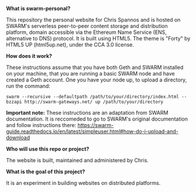 **What is swarm-personal?**
 
This repository the personal website for Chris Spannos and is hosted on SWARM's serverless peer-to-peer content storage and distribution platform, domain accessible via the Ethereum Name Service (ENS, alternative to DNS) protocol. It is built using HTML5. The theme is "Forty" by HTML5 UP (html5up.net), under the CCA 3.0 license.

**How does it work?**

These instructions assume that you have both Geth and SWARM installed on your machine, that you are running a basic SWARM node and have created a Geth account. One you have your node up, to upload a directory, run the command: 

```
swarm --recursive --defaultpath /path/to/your/directory/index.html --bzzapi http://swarm-gateways.net/ up /path/to/your/directory

```
**Important note:** These instructions are an adaptation from SWARM documentation. It is reccomeded to go to SWARM's original documentation and follow instructions there: https://swarm-guide.readthedocs.io/en/latest/simpleuser.html#how-do-i-upload-and-download 

**Who will use this repo or project?**

The website is built, maintained and administered by Chris. 

**What is the goal of this project?**

It is an experiment in building websites on distributed platforms.
